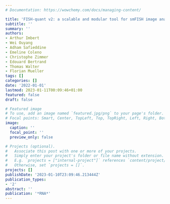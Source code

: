 ```yaml
---
# Documentation: https://wowchemy.com/docs/managing-content/

title: 'FISH-quant v2: a scalable and modular tool for smFISH image analysis'
subtitle: ''
summary: ''
authors:
- Arthur Imbert
- Wei Ouyang
- Adham Safieddine
- Emeline Coleno
- Christophe Zimmer
- Edouard Bertrand
- Thomas Walter
- Florian Mueller
tags: []
categories: []
date: '2022-01-01'
lastmod: 2023-01-11T00:09:46+01:00
featured: false
draft: false

# Featured image
# To use, add an image named `featured.jpg/png` to your page's folder.
# Focal points: Smart, Center, TopLeft, Top, TopRight, Left, Right, BottomLeft, Bottom, BottomRight.
image:
  caption: ''
  focal_point: ''
  preview_only: false

# Projects (optional).
#   Associate this post with one or more of your projects.
#   Simply enter your project's folder or file name without extension.
#   E.g. `projects = ["internal-project"]` references `content/project/deep-learning/index.md`.
#   Otherwise, set `projects = []`.
projects: []
publishDate: '2023-01-10T23:09:46.213444Z'
publication_types:
- '2'
abstract: ''
publication: '*RNA*'
---
```

